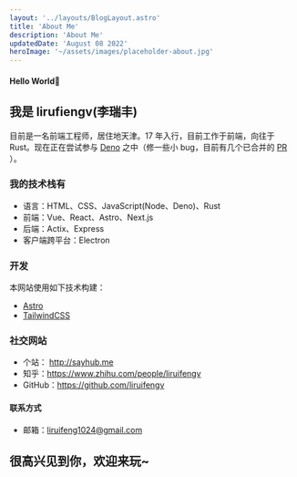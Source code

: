 ```yaml
---
layout: '../layouts/BlogLayout.astro'
title: 'About Me'
description: 'About Me'
updatedDate: 'August 08 2022'
heroImage: '~/assets/images/placeholder-about.jpg'
---
```


#### Hello World👏
## 我是 lirufiengv(李瑞丰)

目前是一名前端工程师，居住地天津。17 年入行，目前工作于前端，向往于 Rust。现在正在尝试参与 [Deno](https://github.com/denoland) 之中（修一些小 bug，目前有几个已合并的 [PR](https://github.com/denoland/deno/issues?q=author%3Aliruifengv) ）。

### 我的技术栈有
- 语言：HTML、CSS、JavaScript(Node、Deno)、Rust
- 前端：Vue、React、Astro、Next.js
- 后端：Actix、Express
- 客户端跨平台：Electron

### 开发
本网站使用如下技术构建：
- [Astro](https://astro.build/)
- [TailwindCSS](https://tailwindcss.com/)

### 社交网站
- 个站： http://sayhub.me
- 知乎：https://www.zhihu.com/people/liruifengv
- GitHub：https://github.com/liruifengv

#### 联系方式
- 邮箱：liruifeng1024@gmail.com

## 很高兴见到你，欢迎来玩~


